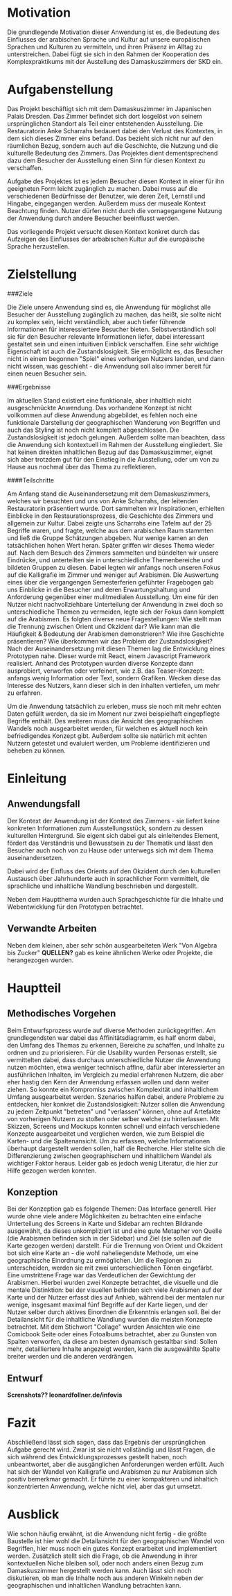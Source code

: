 # Motivation

Die grundlegende Motivation dieser Anwendung ist es, die Bedeutung des Einflusses der arabischen Sprache und Kultur auf unsere europäischen Sprachen und Kulturen zu vermitteln, und ihren Präsenz im Alltag zu unterstreichen. Dabei fügt sie sich in den Rahmen der Kooperation des Komplexpraktikums mit der Austellung des Damaskuszimmers der SKD ein.

# Aufgabenstellung
Das Projekt beschäftigt sich mit dem Damaskuszimmer im Japanischen Palais Dresden. Das Zimmer befindet sich dort losgelöst von seinem ursprünglichen Standort als Teil einer entstehenden Ausstellung. Die Restauratorin Anke Scharrahs bedauert dabei den Verlust des Kontextes, in dem sich dieses Zimmer eins befand. Das bezieht sich nicht nur auf den räumlichen Bezug, sondern auch auf die Geschichte, die Nutzung und die kulturelle Bedeutung des Zimmers. Das Projektes dient dementsprechend dazu dem Besucher der Ausstellung einen Sinn für diesen Kontext zu verschaffen.

Aufgabe des Projektes ist es jedem Besucher diesen Kontext in einer für ihn geeigneten Form leicht zugänglich zu machen. Dabei muss auf die verschiedenen Bedürfnisse der Benutzer, wie deren Zeit, Lernstil und Hingabe, eingegangen werden. Außerdem muss der museale Kontext Beachtung finden. Nutzer dürfen nicht durch die vornagegangene Nutzung der Anwendung durch andere Besucher beeinflusst werden. 

Das vorliegende Projekt versucht diesen Kontext konkret durch das Aufzeigen des Einflusses der arbabischen Kultur auf die europäische Sprache herzustellen.

# Zielstellung

###Ziele

Die Ziele unsere Anwendung sind es, die Anwendung für möglichst alle Besucher der Ausstellung zugänglich zu machen, das heißt, sie sollte nicht zu komplex sein, leicht verständlich, aber auch tiefer führende Informationen für interessiertere Besucher bieten. Selbstverständlich soll sie für den Besucher relevante Informationen liefer, dabei interessant gestaltet sein und einen intuitiven Einblick verschaffen. Eine sehr wichtige Eigenschaft ist auch die Zustandslosigkeit. Sie ermöglicht es, das Besucher nicht in einem begonnen "Spiel" eines vorherigen Nutzers landen, und dann nicht wissen, was geschieht - die Anwendung soll also immer bereit für einen neuen Besucher sein.

###Ergebnisse

Im aktuellen Stand existiert eine funktionale, aber inhaltlich nicht ausgeschmückte Anwendung. Das vorhandene Konzept ist nicht vollkommen auf diese Anwendung abgebildet, es fehlen noch eine funktionale Darstellung der geographischen Wanderung von Begriffen und auch das Styling ist noch nicht komplett abgeschlossen. Die Zustandslosigkeit ist jedoch gelungen. Außerdem sollte man beachten, dass die Anwendung sich kontextuell im Rahmen der Ausstellung eingliedert. Sie hat keinen direkten inhaltlichen Bezug auf das Damaskuszimmer, eignet sich aber trotzdem gut für den Einstieg in die Ausstellung, oder um von zu Hause aus nochmal über das Thema zu reflektieren.

####Teilschritte

Am Anfang stand die Auseinandersetzung mit dem Damaskuszimmers, welches wir besuchten und uns von Anke Scharrahs, der leitenden Restauratorin präsentiert wurde. Dort sammelten wir Inspirationen, erhielten Einblicke in den Restaurationsprozess, die Geschichte des Zimmers und allgemein zur Kultur. Dabei zeigte uns Scharrahs eine Tafelm auf der 25 Begriffe waren, und fragte, welche aus dem arabischen Raum stammten und ließ die Gruppe Schätzungen abgeben. Nur wenige kamen an den tatsächlichen hohen Wert heran. Später griffen wir dieses Thema wieder auf. Nach dem Besuch des Zimmers sammelten und bündelten wir unsere Eindrücke, und unterteilten sie in unterschiedliche Themenbereiche und bildeten Gruppen zu diesen. Dabei legten wir anfangs noch unseren Fokus auf die Kalligrafie im Zimmer und weniger auf Arabismen. Die Auswertung eines über die vergangengen Semesterferien geführter Fragebogen gab uns Einblicke in die Besucher und deren Erwartungshaltung und Anforderung gegenüber einer mulitmedialen Ausstellung. Um eine für den Nutzer nicht nachvollziehbare Unterteilung der Anwendung in zwei doch so unterschiedliche Themen zu vermeiden, legte sich der Fokus dann komplett auf die Arabismen. Es folgten diverse neue Fragestellungen: Wie stellt man die Trennung zwischen Orient und Okzident dar? Wie kann man die Häufigkeit & Bedeutung der Arabismen demonstrieren? Wie ihre Geschichte präsentieren? Wie überkommen wir das Problem der Zustandslosigkeit? Nach der Auseinandersetzung mit diesen Themen lag die Entwicklung eines Prototypen nahe. Dieser wurde mit React, einem Javascript Framework realisiert. Anhand des Prototypen wurden diverse Konzepte dann ausprobiert, verworfen oder verfeinert, wie z.B. das Teaser-Konzept: anfangs wenig Information oder Text, sondern Grafiken. Wecken diese das Interesse des Nutzers, kann dieser sich in den inhalten vertiefen, um mehr zu erfahren.

Um die Anwendung tatsächlich zu erleben, muss sie noch mit mehr echten Daten gefüllt werden, da sie im Moment nur zwei beispielhaft eingepflegte Begriffe enthält. Des weiteren muss die Ansicht des geographischen Wandels noch ausgearbeitet werden, für welchen es aktuell noch kein befriedigendes Konzept gibt. Außerdem sollte sie natürlich mit echten Nutzern getestet und evaluiert werden, um Probleme identifizieren und beheben zu können. 

# Einleitung 

## Anwendungsfall

Der Kontext der Anwendung ist der Kontext des Zimmers - sie liefert keine konkreten Informationen zum Ausstellungsstück, sondern zu dessen kulturellen Hintergrund. Sie eigent sich dabei gut als einleitendes Element, fördert das Verständnis und Bewusstsein zu der Thematik und lässt den Besucher auch noch von zu Hause oder unterwegs sich mit dem Thema auseinandersetzen. 

Dabei wird der Einfluss des Orients auf den Okzident durch den kulturellen Austausch über Jahrhunderte auch in sprachlicher Form vermittelt, die sprachliche und inhaltliche Wandlung beschrieben und dargestellt.

Neben dem Hauptthema wurden auch Sprachgeschichte für die Inhalte und Webentwicklung für den Prototypen betrachtet.

## Verwandte Arbeiten

Neben dem kleinen, aber sehr schön ausgearbeiteten Werk "Von Algebra bis Zucker" **QUELLEN?** gab es keine ähnlichen Werke oder Projekte, die herangezogen wurden.

# Hauptteil

## Methodisches Vorgehen

Beim Entwurfsprozess wurde auf diverse Methoden zurückgegriffen. Am grundlegendsten war dabei das Affinitätsdiagramm, es half enorm dabei, den Umfang des Themas zu erkennen, Bereiche zu schaffen, und Inhalte zu ordnen und zu priorisieren. 
Für die Usability wurden Personas erstellt, sie vermittelten dabei, dass durchaus unterschiedliche Nutzer die Anwendung nutzen möchten, etwa weniger technisch affine, dafür aber interessierter an ausführlichen Inhalten, im Vergleich zu medial erfahrenen Nutzern, die aber eher hastig den Kern der Anwendung erfassen wollen und dann weiter ziehen. So konnte ein Kompromiss zwischen Komplexität und inhaltlichem Umfang ausgearbeitet werden.
Szenarios halfen dabei, andere Probleme zu entdecken, hier konkret die Zustandslosigkeit: Nutzer sollen die Anwendung zu jedem Zeitpunkt "betreten" und "verlassen" können, ohne auf Artefakte von vorherigen Nutzern zu stoßen oder selber welche zu hinterlassen.
Mit Skizzen, Screens und Mockups konnten schnell und einfach verschiedene Konzepte ausgearbeitet und verglichen werden, wie zum Beispiel die Karten- und die Spaltenansicht. 
Um zu erfassen, welche Informationen überhaupt dargestellt werden sollen, half die Recherche. Hier stellte sich die Differenzierung zwischen geographischem und inhaltlichem Wandel als wichtiger Faktor heraus. Leider gab es jedoch wenig Literatur, die hier zur Hilfe gezogen werden konnten.

## Konzeption

Bei der Konzeption gab es folgende Themen: Das Interface generell. Hier wurde ohne viele andere Möglichkeiten zu betrachten eine einfache Unterteilung des Screens in Karte und Sidebar am rechten Bildrande ausgewählt, da dieses unkompliziert ist und eine gute Metapher von Quelle (die Arabismen befinden sich in der Sidebar) und Ziel (sie sollen auf die Karte gezogen werden) darstellt.
Für die Trennung von Orient und Okzident bot sich eine Karte an - die wohl naheliegendste Methode, um eine geographische Einordnung zu ermöglichen. Um die Regionen zu unterscheiden, werden sie mit zwei unterschiedlichen Tönen eingefärbt.
Eine umstrittene Frage war das Verdeutlichen der Gewichtung der Arabismen. Hierbei wurden zwei Konzepte betrachtet, die visuelle und die mentale Distinktion: bei der visuellen befinden sich viele Arabismen auf der Karte und der Nutzer erfasst dies auf Anhieb, während bei der mentalen nur wenige, insgesamt maximal fünf Begriffe auf der Karte liegen, und der Nutzer selber durch aktives Einordnen die Erkenntnis erlangen soll.
Bei der Detailansicht für die inhaltliche Wandlung wurden die meisten Konzepte betrachtet. Mit dem Stichwort "Collage" wurden Ansichten wie eine Comicbook Seite oder eines Fotoalbums betrachtet, aber zu Gunsten von Spalten verworfen, da diese am besten dynamisch gestaltbar sind: Sollen mehr, detailliertere Inhalte angezeigt werden, kann die ausgewählte Spalte breiter werden und die anderen verdrängen. 


## Entwurf

**Screnshots?? leonardfollner.de/infovis**

# Fazit

Abschließend lässt sich sagen, dass das Ergebnis der ursprünglichen Aufgabe gerecht wird. Zwar ist sie nicht vollständig und lässt Fragen, die sich während des Entwicklungsprozesses gestellt haben, noch unbeantwortet, aber die ausgänglichen Anforderungen werden erfüllt. Auch hat sich der Wandel von Kalligrafie und Arabismen zu nur Arabismen sich positiv bemerkmar gemacht. Er führte zu einer kompakteren und inhaltich konzentrierten Anwendung, welche nicht viel, aber das gut umsetzt.


# Ausblick

Wie schon häufig erwähnt, ist die Anwendung nicht fertig - die größte Baustelle ist hier wohl die Detailansicht für den geographischen Wandel von Begriffen, hier muss noch ein gutes Konzept erarbeitet und implementiert werden. Zusätzlich stellt sich die Frage, ob die Anwendung in ihrer kontextuellen Niche bleiben soll, oder noch anders einen Bezug zum Damaskuszimmer hergestellt werden kann. Auch lässt sich noch diskutieren, ob man die Inhalte noch aus anderen Winkeln neben der geographischen und inhaltlichen Wandlung betrachten kann. 
